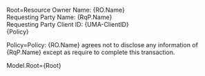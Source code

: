 Root=Resource Owner Name: {RO.Name}<br>Requesting Party Name: {RqP.Name} <br>Requesting Party Client ID: {UMA-ClientID}<br>{Policy}

Policy=Policy: {RO.Name} agrees not to disclose any information of {RqP.Name} except as require to complete this transaction.

Model.Root={Root}